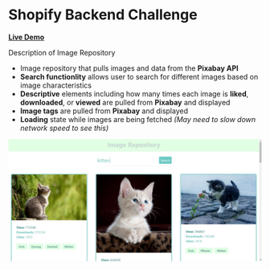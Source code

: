 # Shopify **Backend** Challenge

**[Live Demo](https://image-repository--shopify.herokuapp.com/)**


Description of Image Repository
- Image repository that pulls images and data from the **Pixabay API**
- **Search functionlity** allows user to search for different images based on image characteristics
- **Descriptive** elements including how many times each image is **liked**, **downloaded**, or **viewed** are pulled from **Pixabay** and displayed
- **Image tags** are pulled from **Pixabay** and displayed
- **Loading** state while images are being fetched *(May need to slow down network speed to see this)*



![Screenshot](image-repo.JPG)


